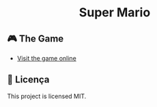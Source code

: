 <h1 align="center"> Super Mario </h1>

## 🎮 The Game

- [Visit the game online](https://matheuscouti.github.io/SuperMario/MarioWord/)


## :memo: Licença

This project is licensed MIT.
